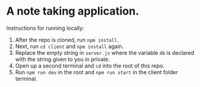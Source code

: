 # A note taking application.

Instructions for running locally:

1) After the repo is cloned, run `npm install`. 
2) Next, run `cd client` and `npm install` again.
3) Replace the empty string in `server.js` where the variable `db` is declared with the string given to you in private.
4) Open up a second terminal and `cd` into the root of this repo.
5) Run `npm run dev` in the root and `npm run start` in the client folder terminal.


